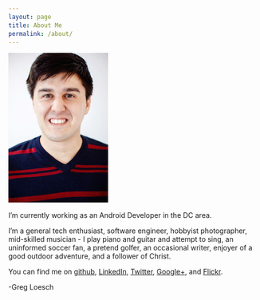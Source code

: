 ```yaml
---
layout: page
title: About Me
permalink: /about/
---
```


<img src="/assets/headshot-thumb.jpg" class="left"/>

I’m currently working as an Android Developer in the DC area.

I’m a general tech enthusiast, software engineer, hobbyist photographer, mid-skilled musician - I play piano and guitar and attempt to sing, an uninformed soccer fan, a pretend golfer, an occasional writer, enjoyer of a good outdoor adventure, and a follower of Christ.

You can find me on [github][], [LinkedIn][linkedin], [Twitter][twitter], [Google+][g+], and [Flickr][flickr].

-Greg Loesch

[github]: 	http://github.com/loeschg/ 			"github"
[linkedin]: http://linkedin.com/in/gregloesch 	"LinkedIn"
[twitter]: 	http://twitter.com/loeschg/ 		"Twitter"
[g+]: 		https://plus.google.com/+GregLoesch "G+"
[flickr]:  	http://flickr.com/GregLoesch 		"Flickr"	